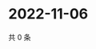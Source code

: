 # 2022-11-06

共 0 条

<!-- BEGIN WEIBO -->
<!-- 最后更新时间 Sun Nov 06 2022 12:26:22 GMT+0800 (China Standard Time) -->

<!-- END WEIBO -->
